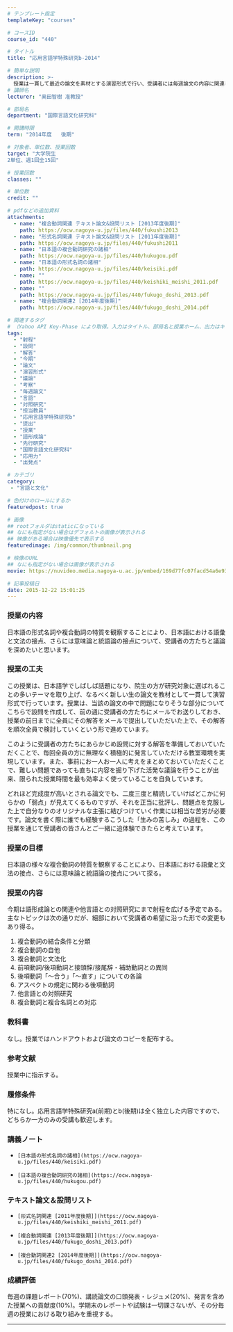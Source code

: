```yaml
---
# テンプレート指定
templateKey: "courses"

# コースID
course_id: "440"

# タイトル
title: "応用言語学特殊研究b-2014"

# 簡単な説明
description: >-
  授業は一貫して最近の論文を素材とする演習形式で行い、受講者には毎週論文の内容に関連して担当教員が用意する設問に対する解答の提出、発表、およびそれらを踏まえた活発な議論が求められる。これらの作業を通じて、様々な論文を批判的に読みこなす応用力、および先行研究における問題点の発見を出発点として、新しい研究テーマの設定や考察に結び付けていく実践力が養われることとなろう。今期は語形成論との関連や他言語と ....
# 講師名
lecturer: "奥田智樹 准教授"

# 部局名
department: "国際言語文化研究科"

# 開講時限
term: "2014年度	後期"

# 対象者、単位数、授業回数
target: "大学院生
2単位、週1回全15回"

# 授業回数
classes: ""

# 単位数
credit: ""

# pdfなどの追加資料
attachments:
  - name: "複合動詞関連 テキスト論文&設問リスト [2013年度後期]" 
    path: https://ocw.nagoya-u.jp/files/440/fukushi2013
  - name: "形式名詞関連 テキスト論文&設問リスト [2011年度後期]" 
    path: https://ocw.nagoya-u.jp/files/440/fukushi2011
  - name: "日本語の複合動詞研究の諸相" 
    path: https://ocw.nagoya-u.jp/files/440/hukugou.pdf
  - name: "日本語の形式名詞の諸相" 
    path: https://ocw.nagoya-u.jp/files/440/keisiki.pdf
  - name: "" 
    path: https://ocw.nagoya-u.jp/files/440/keishiki_meishi_2011.pdf
  - name: "" 
    path: https://ocw.nagoya-u.jp/files/440/fukugo_doshi_2013.pdf
  - name: "複合動詞関連2 [2014年度後期]" 
    path: https://ocw.nagoya-u.jp/files/440/fukugo_doshi_2014.pdf

# 関連するタグ
# （Yahoo API Key-Phase により取得。入力はタイトル、部局名と授業ホーム、出力はキーフレーズ（tags））
tags:
  - "射程"
  - "設問"
  - "解答"
  - "今期"
  - "論文"
  - "演習形式"
  - "議論"
  - "考察"
  - "毎週論文"
  - "言語"
  - "対照研究"
  - "担当教員"
  - "応用言語学特殊研究b"
  - "提出"
  - "授業"
  - "語形成論"
  - "先行研究"
  - "国際言語文化研究科"
  - "応用力"
  - "出発点"

# カテゴリ
category:
 - "言語と文化"

# 色付けのロールにするか
featuredpost: true

# 画像
## rootフォルダはstaticになっている
## なにも指定がない場合はデフォルトの画像が表示される
## 映像がある場合は映像優先で表示する
featuredimage: /img/common/thumbnail.png

# 映像のURL
## なにも指定がない場合は画像が表示される
movie: https://nuvideo.media.nagoya-u.ac.jp/embed/169d77fc07facd54a6e93e1642b4f01e3fc87bd6

# 記事投稿日
date: 2015-12-22 15:01:25
---
```


### 授業の内容

日本語の形式名詞や複合動詞の特質を観察することにより、日本語における語彙と文法の接点、さらには意味論と統語論の接点について、受講者の方たちと議論を深めたいと思います。


### 授業の工夫

この授業は、日本語学でしばしば話題になり、院生の方が研究対象に選ばれることの多いテーマを取り上げ、なるべく新しい生の論文を教材として一貫して演習形式で行っています。授業は、当該の論文の中で問題になりそうな部分についてこちらで設問を作成して、前の週に受講者の方たちにメールでお送りしておき、授業の前日までに全員にその解答をメールで提出していただいた上で、その解答を順次全員で検討していくという形で進めています。

このように受講者の方たちにあらかじめ設問に対する解答を準備しておいていただくことで、毎回全員の方に無理なく積極的に発言していただける教室環境を実現しています。また、事前にお一人お一人に考えをまとめておいていただくことで、難しい問題であっても直ちに内容を掘り下げた活発な議論を行うことが出来、限られた授業時間を最も効率よく使っていることを自負しています。

どれほど完成度が高いとされる論文でも、二度三度と精読していけばどこかに何らかの「弱点」が見えてくるものですが、それを正当に批評し、問題点を克服した上で自分なりのオリジナルな主張に結びつけていく作業には相当な苦労が必要です。論文を書く際に誰でも経験するこうした「生みの苦しみ」の過程を、この授業を通じて受講者の皆さんとご一緒に追体験できたらと考えています。





### 授業の目標

日本語の様々な複合動詞の特質を観察することにより、日本語における語彙と文法の接点、さらには意味論と統語論の接点について探る。

### 授業の内容

今期は語形成論との関連や他言語との対照研究にまで射程を広げる予定である。主なトピックは次の通りだが、細部において受講者の希望に沿った形での変更もあり得る。

1. 複合動詞の結合条件と分類
2. 複合動詞の自他
3. 複合動詞と文法化
4. 前項動詞/後項動詞と接頭辞/接尾辞・補助動詞との異同
5. 後項動詞「〜合う」「〜直す」についての各論
6. アスペクトの規定に関わる後項動詞
7. 他言語との対照研究
8. 複合動詞と複合名詞との対応

### 教科書

なし。授業ではハンドアウトおよび論文のコピーを配布する。

### 参考文献

授業中に指示する。

### 履修条件

特になし。応用言語学特殊研究a(前期)とb(後期)は全く独立した内容ですので、どちらか一方のみの受講も歓迎します。





### 講義ノート





-     [日本語の形式名詞の諸相](https://ocw.nagoya-u.jp/files/440/keisiki.pdf) 

-     [日本語の複合動詞研究の諸相](https://ocw.nagoya-u.jp/files/440/hukugou.pdf) 


### テキスト論文＆設問リスト





-     [形式名詞関連 [2011年度後期]](https://ocw.nagoya-u.jp/files/440/keishiki_meishi_2011.pdf) 

-     [複合動詞関連 [2013年度後期]](https://ocw.nagoya-u.jp/files/440/fukugo_doshi_2013.pdf) 

-     [複合動詞関連2 [2014年度後期]](https://ocw.nagoya-u.jp/files/440/fukugo_doshi_2014.pdf) 






### 成績評価

毎週の課題レポート(70%)、講読論文の口頭発表・レジュメ(20%)、発言を含めた授業への貢献度(10%)。学期末のレポートや試験は一切課さないが、その分毎週の授業における取り組みを重視する。



-----